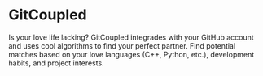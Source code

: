 # GitCoupled
Is your love life lacking? GitCoupled integrades with your GitHub account and uses cool algorithms to find your perfect partner. Find potential matches based on your love languages (C++, Python, etc.), development habits, and project interests.
